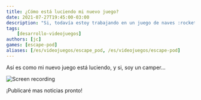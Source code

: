 ```yaml
---
title: ¿Cómo está luciendo mi nuevo juego?
date: 2021-07-27T19:45:00-03:00
description: "Si, todavía estoy trabajando en un juego de naves :rocket:"
tags:
    [desarrollo-videojuegos]
authors: [jc]
games: [escape-pod]
aliases: [/es/videojuegos/escape_pod, /es/videojuegos/escape-pod]
---
```


Así es como mi nuevo juego está luciendo, y si, soy un camper...

![Screen recording](screen_recording.gif)

¡Publicaré mas noticias pronto!
